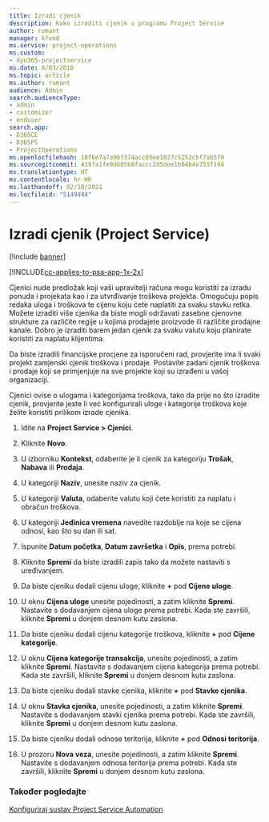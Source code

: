 ```yaml
---
title: Izradi cjenik
description: Kako izraditi cjenik u programu Project Service
author: rumant
manager: kfend
ms.service: project-operations
ms.custom:
- dyn365-projectservice
ms.date: 8/03/2018
ms.topic: article
ms.author: rumant
audience: Admin
search.audienceType:
- admin
- customizer
- enduser
search.app:
- D365CE
- D365PS
- ProjectOperations
ms.openlocfilehash: 18f6e7a7a96f374acc85ee1027c5252cbf7ab5f0
ms.sourcegitcommit: 418fa1fe9d605b8faccc2d5dee1b04b4e753f194
ms.translationtype: HT
ms.contentlocale: hr-HR
ms.lasthandoff: 02/10/2021
ms.locfileid: "5149444"
---
```

# <a name="create-a-price-list-project-service"></a>Izradi cjenik (Project Service)

[!include [banner](../includes/psa-now-project-operations.md)]

[!INCLUDE[cc-applies-to-psa-app-1x-2x](../includes/cc-applies-to-psa-app-1x-2x.md)]

Cjenici nude predložak koji vaši upravitelji računa mogu koristiti za izradu ponuda i projekata kao i za utvrđivanje troškova projekta. Omogućuju popis redaka uloga i troškova te cijenu koju ćete naplatiti za svaku stavku retka. Možete izraditi više cjenika da biste mogli održavati zasebne cjenovne strukture za različite regije u kojima prodajete proizvode ili različite prodajne kanale. Dobro je izraditi barem jedan cjenik za svaku valutu koju planirate koristiti za naplatu klijentima.  
  
Da biste izradili financijske procjene za isporučeni rad, provjerite ima li svaki projekt zamjenski cjenik troškova i prodaje. Postavite zadani cjenik troškova i prodaje koji se primjenjuje na sve projekte koji su izrađeni u vašoj organizaciji.  
  
Cjenici ovise o ulogama i kategorijama troškova, tako da prije no što izradite cjenik, provjerite jeste li već konfigurirali uloge i kategorije troškova koje želite koristiti prilikom izrade cjenika.  
  
1.  Idite na **Project Service > Cjenici**.  
  
2.  Kliknite **Novo**.  
  
3.  U izborniku **Kontekst**, odaberite je li cjenik za kategoriju **Trošak**, **Nabava** ili **Prodaja**.  
  
4.  U kategoriji **Naziv**, unesite naziv za cjenik.  
  
5.  U kategoriji **Valuta**, odaberite valutu koji ćete koristiti za naplatu i obračun troškova.  
  
6.  U kategoriji **Jedinica vremena** navedite razdoblje na koje se cijena odnosi, kao što su dan ili sat.  
  
7.  Ispunite **Datum početka**, **Datum završetka** i **Opis**, prema potrebi.  
  
8.  Kliknite **Spremi** da biste izradili zapis tako da možete nastaviti s uređivanjem.  
  
9. Da biste cjeniku dodali cijenu uloge, kliknite **+** pod **Cijene uloge**.  
  
10. U oknu **Cijena uloge** unesite pojedinosti, a zatim kliknite **Spremi**. Nastavite s dodavanjem cijena uloge prema potrebi. Kada ste završili, kliknite **Spremi** u donjem desnom kutu zaslona.  
  
11. Da biste cjeniku dodali cijenu kategorije troškova, kliknite **+** pod **Cijene kategorije**.  
  
12. U oknu **Cijena kategorije transakcija**, unesite pojedinosti, a zatim kliknite **Spremi**. Nastavite s dodavanjem cijena kategorija prema potrebi. Kada ste završili, kliknite **Spremi** u donjem desnom kutu zaslona.  
  
13. Da biste cjeniku dodali stavke cjenika, kliknite **+** pod **Stavke cjenika**.  
  
14. U oknu **Stavka cjenika**, unesite pojedinosti, a zatim kliknite **Spremi**. Nastavite s dodavanjem stavki cjenika prema potrebi. Kada ste završili, kliknite **Spremi** u donjem desnom kutu zaslona.  
  
15. Da biste cjeniku dodali odnose teritorija, kliknite **+** pod **Odnosi teritorija**.  
  
16. U prozoru **Nova veza**, unesite pojedinosti, a zatim kliknite **Spremi**. Nastavite s dodavanjem odnosa teritorija prema potrebi. Kada ste završili, kliknite **Spremi** u donjem desnom kutu zaslona.  
  
### <a name="see-also"></a>Također pogledajte  
 [Konfiguriraj sustav Project Service Automation](../psa/configure.md)
